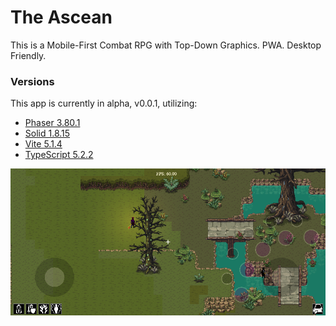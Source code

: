# The Ascean

This is a Mobile-First Combat RPG with Top-Down Graphics. PWA. Desktop Friendly.

### Versions

This app is currently in alpha, v0.0.1, utilizing:

- [Phaser 3.80.1](https://github.com/phaserjs/phaser)
- [Solid 1.8.15](https://github.com/solidjs/solid)
- [Vite 5.1.4](https://github.com/vitejs/vite)
- [TypeScript 5.2.2](https://github.com/microsoft/TypeScript)

![screenshot](screenshot.png)
